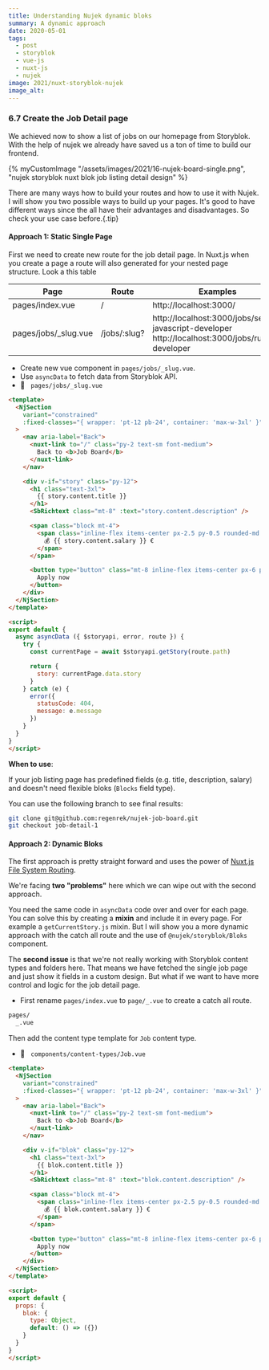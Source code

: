 ```yaml
---
title: Understanding Nujek dynamic bloks
summary: A dynamic approach
date: 2020-05-01
tags:
  - post
  - storyblok
  - vue-js
  - nuxt-js
  - nujek
image: 2021/nuxt-storyblok-nujek
image_alt: 
---
```



### 6.7 Create the Job Detail page

We achieved now to show a list of jobs on our homepage from Storyblok. With the help of nujek we already have saved us a ton of time to build our frontend. 

<!-- {% myCustomImage "/assets/images/2021/15-nujek-job-detail-page.png", "nujek storyblok nuxt blok job listing detail design" %} -->

{% myCustomImage "/assets/images/2021/16-nujek-board-single.png", "nujek storyblok nuxt blok job listing detail design" %}


There are many ways how to build your routes and how to use it with Nujek. I will show you two possible ways to build up your pages. It's good to have different ways since the all have their advantages and disadvantages. So check your use case before.{.tip}

#### Approach 1: Static Single Page

First we need to create new route for the job detail page. In Nuxt.js when you create a page a route will also generated for your nested page structure. Look a this table

<table class="font-consolas">
  <thead>
    <tr>
      <th>Page</th>
      <th>Route</th>
      <th>Examples</th>
    </tr>
  </thead>
  <tbody>
    <tr>
      <td>pages/index.vue</td>
      <td>/<slug></td>
      <td>http://localhost:3000/</td>
    </tr>
    <tr>
      <td>pages/jobs/_slug.vue</td>
      <td>/jobs/:slug?</td>
      <td>http://localhost:3000/jobs/senior-javascript-developer<br />
      http://localhost:3000/jobs/rust-developer</td>
    </tr>
  </tbody>
</table>

* Create new vue component in  `pages/jobs/_slug.vue`.
* Use `asyncData` to fetch data from Storyblok API.
&nbsp;
* 📝 &nbsp;&nbsp;`pages/jobs/_slug.vue`

```html
<template>
  <NjSection
    variant="constrained"
    :fixed-classes="{ wrapper: 'pt-12 pb-24', container: 'max-w-3xl' }"
  >
    <nav aria-label="Back">
      <nuxt-link to="/" class="py-2 text-sm font-medium">
        Back to <b>Job Board</b>
      </nuxt-link>
    </nav>

    <div v-if="story" class="py-12">
      <h1 class="text-3xl">
        {{ story.content.title }}
      </h1>
      <SbRichtext class="mt-8" :text="story.content.description" />

      <span class="block mt-4">
        <span class="inline-flex items-center px-2.5 py-0.5 rounded-md text-sm font-medium bg-red-100 text-red-800">
          💰 {{ story.content.salary }} €
        </span>
      </span>

      <button type="button" class="mt-8 inline-flex items-center px-6 py-3 border border-transparent text-base font-medium rounded-full shadow-sm text-white bg-indigo-600 hover:bg-indigo-700 focus:outline-none focus:ring-2 focus:ring-offset-2 focus:ring-indigo-500">
        Apply now
      </button>
    </div>
  </NjSection>
</template>

<script>
export default {
  async asyncData ({ $storyapi, error, route }) {
    try {
      const currentPage = await $storyapi.getStory(route.path)

      return {
        story: currentPage.data.story
      }
    } catch (e) {
      error({
        statusCode: 404,
        message: e.message
      })
    }
  }
}
</script>
```


**When to use**:
 
If your job listing page has predefined fields (e.g. title, description, salary) and doesn't need flexible bloks (`Blocks` field type).


You can use the following branch to see final results:

```bash
git clone git@github.com:regenrek/nujek-job-board.git
git checkout job-detail-1
```

#### Approach 2: Dynamic Bloks

The first approach is pretty straight forward and uses the power of [Nuxt.js File System Routing](https://nuxtjs.org/docs/features/file-system-routing/). 

We're facing **two "problems"** here which we can wipe out with the second approach.

You need the same code in `asyncData` code over and over for each page. You can solve this by creating a **mixin** and include it in every page. For example a `getCurrentStory.js` mixin.
But I will show you a more dynamic approach with the catch all route and the use of `@nujek/storyblok/Bloks` component. 

The **second issue** is that we're not really working with Storyblok content types and folders here. That means we have fetched the single job page and just show it fields in a custom design. But what if we want to have more control and logic for the job detail page.

* First rename `pages/index.vue` to `page/_.vue` to create a catch all route.


```bash
pages/
  _.vue
```

Then add the content type template for `Job` content type.

* 📝 &nbsp;&nbsp;`components/content-types/Job.vue`

```html
<template>
  <NjSection
    variant="constrained"
    :fixed-classes="{ wrapper: 'pt-12 pb-24', container: 'max-w-3xl' }"
  >
    <nav aria-label="Back">
      <nuxt-link to="/" class="py-2 text-sm font-medium">
        Back to <b>Job Board</b>
      </nuxt-link>
    </nav>

    <div v-if="blok" class="py-12">
      <h1 class="text-3xl">
        {{ blok.content.title }}
      </h1>
      <SbRichtext class="mt-8" :text="blok.content.description" />

      <span class="block mt-4">
        <span class="inline-flex items-center px-2.5 py-0.5 rounded-md text-sm font-medium bg-red-100 text-red-800">
          💰 {{ blok.content.salary }} €
        </span>
      </span>

      <button type="button" class="mt-8 inline-flex items-center px-6 py-3 border border-transparent text-base font-medium rounded-full shadow-sm text-white bg-indigo-600 hover:bg-indigo-700 focus:outline-none focus:ring-2 focus:ring-offset-2 focus:ring-indigo-500">
        Apply now
      </button>
    </div>
  </NjSection>
</template>

<script>
export default {
  props: {
    blok: {
      type: Object,
      default: () => ({})
    }
  }
}
</script>
```


